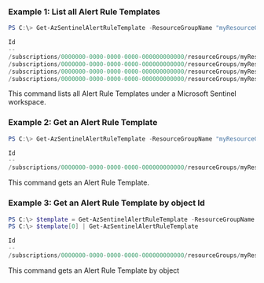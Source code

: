 ### Example 1: List all Alert Rule Templates
```powershell
PS C:\> Get-AzSentinelAlertRuleTemplate -ResourceGroupName "myResourceGroupName" -workspaceName "myWorkspaceName"

Id
--
/subscriptions/0000000-0000-0000-0000-000000000000/resourceGroups/myResourceGroupName/providers/Microsoft.OperationalInsig…
/subscriptions/0000000-0000-0000-0000-000000000000/resourceGroups/myResourceGroupName/providers/Microsoft.OperationalInsig…
/subscriptions/0000000-0000-0000-0000-000000000000/resourceGroups/myResourceGroupName/providers/Microsoft.OperationalInsig…
/subscriptions/0000000-0000-0000-0000-000000000000/resourceGroups/myResourceGroupName/providers/Microsoft.OperationalInsig…
```

This command lists all Alert Rule Templates under a Microsoft Sentinel workspace.

### Example 2: Get an Alert Rule Template
```powershell
PS C:\> Get-AzSentinelAlertRuleTemplate -ResourceGroupName "myResourceGroupName" -workspaceName "myWorkspaceName" -Id "myRuleTemplateId"

Id
--
/subscriptions/0000000-0000-0000-0000-000000000000/resourceGroups/myResourceGroupName/providers/Microsoft.OperationalInsig…
```

This command gets an Alert Rule Template.

### Example 3: Get an Alert Rule Template by object Id
```powershell
PS C:\> $template = Get-AzSentinelAlertRuleTemplate -ResourceGroupName "myResourceGroupName" -workspaceName "myWorkspaceName"
PS C:\> $template[0] | Get-AzSentinelAlertRuleTemplate

Id
--
/subscriptions/0000000-0000-0000-0000-000000000000/resourceGroups/myResourceGroupName/providers/Microsoft.OperationalInsig…
```

This command gets an Alert Rule Template by object